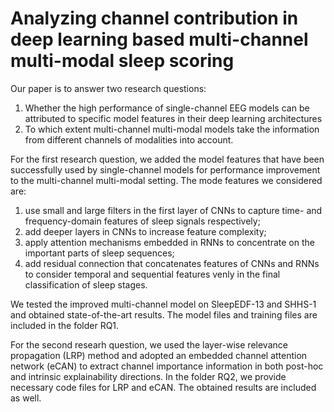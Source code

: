 # Analyzing channel contribution in deep learning based multi-channel multi-modal sleep scoring

Our paper is to answer two research questions:
1. Whether the high performance of single-channel EEG models can be attributed to specific model features in their deep learning architectures
2. To which extent multi-channel multi-modal models take the information from different channels of modalities into account.

For the first research question, we added the model features that have been successfully used by single-channel models for performance improvement to the multi-channel multi-modal setting. The mode features we considered are:
1. use small and large filters in the first layer of CNNs to capture time- and frequency-domain features of sleep signals respectively;
2. add deeper layers in CNNs to increase feature complexity;
3. apply attention mechanisms embedded in RNNs to concentrate on the important parts of sleep sequences;
4. add residual connection that concatenates features of CNNs and RNNs to consider temporal and sequential features venly in the final classification of sleep stages.

We tested the improved multi-channel model on SleepEDF-13 and SHHS-1 and obtained state-of-the-art results. The model files and training files are included in the folder RQ1.

For the second researh question, we used the layer-wise relevance propagation (LRP) method and adopted an embedded channel attention network (eCAN) to extract channel importance information in both post-hoc and intrinsic explainability directions. In the folder RQ2, we provide necessary code files for LRP and eCAN. The obtained results are included as well.

